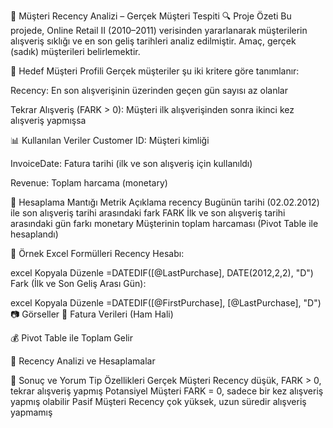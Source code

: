 🛒 Müşteri Recency Analizi – Gerçek Müşteri Tespiti
🔍 Proje Özeti
Bu projede, Online Retail II (2010–2011) verisinden yararlanarak müşterilerin alışveriş sıklığı ve en son geliş tarihleri analiz edilmiştir. Amaç, gerçek (sadık) müşterileri belirlemektir.

🎯 Hedef Müşteri Profili
Gerçek müşteriler şu iki kritere göre tanımlanır:

Recency: En son alışverişinin üzerinden geçen gün sayısı az olanlar

Tekrar Alışveriş (FARK > 0): Müşteri ilk alışverişinden sonra ikinci kez alışveriş yapmışsa

📊 Kullanılan Veriler
Customer ID: Müşteri kimliği

InvoiceDate: Fatura tarihi (ilk ve son alışveriş için kullanıldı)

Revenue: Toplam harcama (monetary)

📐 Hesaplama Mantığı
Metrik	Açıklama
recency	Bugünün tarihi (02.02.2012) ile son alışveriş tarihi arasındaki fark
FARK	İlk ve son alışveriş tarihi arasındaki gün farkı
monetary	Müşterinin toplam harcaması (Pivot Table ile hesaplandı)

🔣 Örnek Excel Formülleri
Recency Hesabı:

excel
Kopyala
Düzenle
=DATEDIF([@LastPurchase], DATE(2012,2,2), "D")
Fark (İlk ve Son Geliş Arası Gün):

excel
Kopyala
Düzenle
=DATEDIF([@FirstPurchase], [@LastPurchase], "D")
📷 Görseller
🧾 Fatura Verileri (Ham Hali)

💰 Pivot Table ile Toplam Gelir

📆 Recency Analizi ve Hesaplamalar

🧠 Sonuç ve Yorum
Tip	Özellikleri
Gerçek Müşteri	Recency düşük, FARK > 0, tekrar alışveriş yapmış
Potansiyel Müşteri	FARK = 0, sadece bir kez alışveriş yapmış olabilir
Pasif Müşteri	Recency çok yüksek, uzun süredir alışveriş yapmamış

